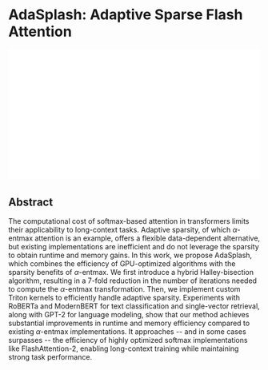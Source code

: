 # AdaSplash: Adaptive Sparse Flash Attention

<p align="center">
<img src="../../blank.jpg" width="600" title="blank">
</p>

## Abstract

The computational cost of softmax-based attention in transformers limits
their applicability to long-context tasks. Adaptive sparsity, of which
$\alpha$-entmax attention is an example, offers a flexible data-dependent
alternative, but existing implementations are inefficient and do not leverage
the sparsity to obtain runtime and memory gains. In this work, we propose
AdaSplash, which combines the efficiency of GPU-optimized algorithms with the
sparsity benefits of $\alpha$-entmax. We first introduce a hybrid
Halley-bisection algorithm, resulting in a 7-fold reduction in the number of
iterations needed to compute the $\alpha$-entmax transformation. Then, we
implement custom Triton kernels to efficiently handle adaptive sparsity.
Experiments with RoBERTa and ModernBERT for text classification and
single-vector retrieval, along with GPT-2 for language modeling, show that our
method achieves substantial improvements in runtime and memory efficiency
compared to existing $\alpha$-entmax implementations. It approaches -- and in
some cases surpasses -- the efficiency of highly optimized softmax
implementations like FlashAttention-2, enabling long-context training while
maintaining strong task performance.
